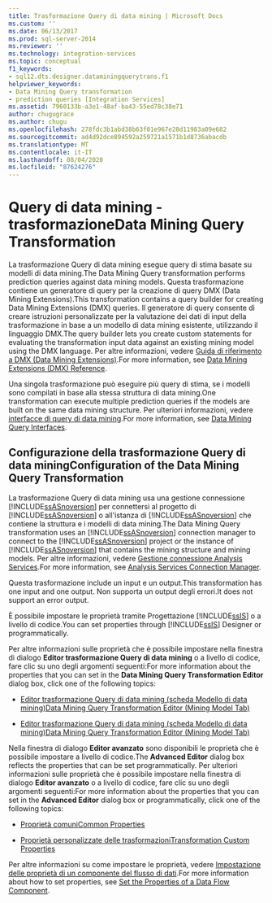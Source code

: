 ```yaml
---
title: Trasformazione Query di data mining | Microsoft Docs
ms.custom: ''
ms.date: 06/13/2017
ms.prod: sql-server-2014
ms.reviewer: ''
ms.technology: integration-services
ms.topic: conceptual
f1_keywords:
- sql12.dts.designer.dataminingquerytrans.f1
helpviewer_keywords:
- Data Mining Query transformation
- prediction queries [Integration Services]
ms.assetid: 7960133b-a3e1-48af-ba43-55ed78c38e71
author: chugugrace
ms.author: chugu
ms.openlocfilehash: 278fdc3b1abd38b63f01e967e28d11983a09e682
ms.sourcegitcommit: ad4d92dce894592a259721a1571b1d8736abacdb
ms.translationtype: MT
ms.contentlocale: it-IT
ms.lasthandoff: 08/04/2020
ms.locfileid: "87624276"
---
```

# <a name="data-mining-query-transformation"></a><span data-ttu-id="70610-102">Query di data mining - trasformazione</span><span class="sxs-lookup"><span data-stu-id="70610-102">Data Mining Query Transformation</span></span>
  <span data-ttu-id="70610-103">La trasformazione Query di data mining esegue query di stima basate su modelli di data mining.</span><span class="sxs-lookup"><span data-stu-id="70610-103">The Data Mining Query transformation performs prediction queries against data mining models.</span></span> <span data-ttu-id="70610-104">Questa trasformazione contiene un generatore di query per la creazione di query DMX (Data Mining Extensions).</span><span class="sxs-lookup"><span data-stu-id="70610-104">This transformation contains a query builder for creating Data Mining Extensions (DMX) queries.</span></span> <span data-ttu-id="70610-105">Il generatore di query consente di creare istruzioni personalizzate per la valutazione dei dati di input della trasformazione in base a un modello di data mining esistente, utilizzando il linguaggio DMX.</span><span class="sxs-lookup"><span data-stu-id="70610-105">The query builder lets you create custom statements for evaluating the transformation input data against an existing mining model using the DMX language.</span></span> <span data-ttu-id="70610-106">Per altre informazioni, vedere [Guida di riferimento a DMX &#40;Data Mining Extensions&#41;](/sql/dmx/data-mining-extensions-dmx-reference).</span><span class="sxs-lookup"><span data-stu-id="70610-106">For more information, see [Data Mining Extensions &#40;DMX&#41; Reference](/sql/dmx/data-mining-extensions-dmx-reference).</span></span>  
  
 <span data-ttu-id="70610-107">Una singola trasformazione può eseguire più query di stima, se i modelli sono compilati in base alla stessa struttura di data mining.</span><span class="sxs-lookup"><span data-stu-id="70610-107">One transformation can execute multiple prediction queries if the models are built on the same data mining structure.</span></span> <span data-ttu-id="70610-108">Per ulteriori informazioni, vedere [interfacce di query di data mining](https://docs.microsoft.com/analysis-services/data-mining/data-mining-query-tools).</span><span class="sxs-lookup"><span data-stu-id="70610-108">For more information, see [Data Mining Query Interfaces](https://docs.microsoft.com/analysis-services/data-mining/data-mining-query-tools).</span></span>  
  
## <a name="configuration-of-the-data-mining-query-transformation"></a><span data-ttu-id="70610-109">Configurazione della trasformazione Query di data mining</span><span class="sxs-lookup"><span data-stu-id="70610-109">Configuration of the Data Mining Query Transformation</span></span>  
 <span data-ttu-id="70610-110">La trasformazione Query di data mining usa una gestione connessione [!INCLUDE[ssASnoversion](../../../includes/ssasnoversion-md.md)] per connettersi al progetto di [!INCLUDE[ssASnoversion](../../../includes/ssasnoversion-md.md)] o all'istanza di [!INCLUDE[ssASnoversion](../../../includes/ssasnoversion-md.md)] che contiene la struttura e i modelli di data mining.</span><span class="sxs-lookup"><span data-stu-id="70610-110">The Data Mining Query transformation uses an [!INCLUDE[ssASnoversion](../../../includes/ssasnoversion-md.md)] connection manager to connect to the [!INCLUDE[ssASnoversion](../../../includes/ssasnoversion-md.md)] project or the instance of [!INCLUDE[ssASnoversion](../../../includes/ssasnoversion-md.md)] that contains the mining structure and mining models.</span></span> <span data-ttu-id="70610-111">Per altre informazioni, vedere [Gestione connessione Analysis Services](../../connection-manager/analysis-services-connection-manager.md).</span><span class="sxs-lookup"><span data-stu-id="70610-111">For more information, see [Analysis Services Connection Manager](../../connection-manager/analysis-services-connection-manager.md).</span></span>  
  
 <span data-ttu-id="70610-112">Questa trasformazione include un input e un output.</span><span class="sxs-lookup"><span data-stu-id="70610-112">This transformation has one input and one output.</span></span> <span data-ttu-id="70610-113">Non supporta un output degli errori.</span><span class="sxs-lookup"><span data-stu-id="70610-113">It does not support an error output.</span></span>  
  
 <span data-ttu-id="70610-114">È possibile impostare le proprietà tramite Progettazione [!INCLUDE[ssIS](../../../includes/ssis-md.md)] o a livello di codice.</span><span class="sxs-lookup"><span data-stu-id="70610-114">You can set properties through [!INCLUDE[ssIS](../../../includes/ssis-md.md)] Designer or programmatically.</span></span>  
  
 <span data-ttu-id="70610-115">Per altre informazioni sulle proprietà che è possibile impostare nella finestra di dialogo **Editor trasformazione Query di data mining** o a livello di codice, fare clic su uno degli argomenti seguenti:</span><span class="sxs-lookup"><span data-stu-id="70610-115">For more information about the properties that you can set in the **Data Mining Query Transformation Editor** dialog box, click one of the following topics:</span></span>  
  
-   [<span data-ttu-id="70610-116">Editor trasformazione Query di data mining &#40;scheda Modello di data mining&#41;</span><span class="sxs-lookup"><span data-stu-id="70610-116">Data Mining Query Transformation Editor &#40;Mining Model Tab&#41;</span></span>](../../data-mining-query-transformation-editor-mining-model-tab.md)  
  
-   [<span data-ttu-id="70610-117">Editor trasformazione Query di data mining &#40;scheda Modello di data mining&#41;</span><span class="sxs-lookup"><span data-stu-id="70610-117">Data Mining Query Transformation Editor &#40;Mining Model Tab&#41;</span></span>](../../data-mining-query-transformation-editor-mining-model-tab.md)  
  
 <span data-ttu-id="70610-118">Nella finestra di dialogo **Editor avanzato** sono disponibili le proprietà che è possibile impostare a livello di codice.</span><span class="sxs-lookup"><span data-stu-id="70610-118">The **Advanced Editor** dialog box reflects the properties that can be set programmatically.</span></span> <span data-ttu-id="70610-119">Per ulteriori informazioni sulle proprietà che è possibile impostare nella finestra di dialogo **Editor avanzato** o a livello di codice, fare clic su uno degli argomenti seguenti:</span><span class="sxs-lookup"><span data-stu-id="70610-119">For more information about the properties that you can set in the **Advanced Editor** dialog box or programmatically, click one of the following topics:</span></span>  
  
-   [<span data-ttu-id="70610-120">Proprietà comuni</span><span class="sxs-lookup"><span data-stu-id="70610-120">Common Properties</span></span>](../../common-properties.md)  
  
-   [<span data-ttu-id="70610-121">Proprietà personalizzate delle trasformazioni</span><span class="sxs-lookup"><span data-stu-id="70610-121">Transformation Custom Properties</span></span>](transformation-custom-properties.md)  
  
 <span data-ttu-id="70610-122">Per altre informazioni su come impostare le proprietà, vedere [Impostazione delle proprietà di un componente del flusso di dati](../set-the-properties-of-a-data-flow-component.md).</span><span class="sxs-lookup"><span data-stu-id="70610-122">For more information about how to set properties, see [Set the Properties of a Data Flow Component](../set-the-properties-of-a-data-flow-component.md).</span></span>  
  
  

